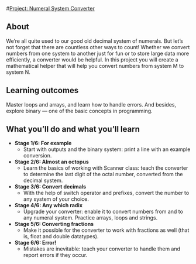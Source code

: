 #[Project: Numeral System Converter](https://hyperskill.org/projects/41)

## About
We’re all quite used to our good old decimal system of numerals. But let’s not forget that there are countless other ways to count! Whether we convert numbers from one system to another just for fun or to store large data more efficiently, a converter would be helpful. In this project you will create a mathematical helper that will help you convert numbers from system M to system N.

## Learning outcomes
Master loops and arrays, and learn how to handle errors. And besides, explore binary — one of the basic concepts in programming.

## What you’ll do and what you’ll learn
- **Stage 1/6: For example**
  - Start with outputs and the binary system: print a line with an example conversion.
- **Stage 2/6: Almost an octopus**
  - Learn the basics of working with Scanner class: teach the converter to determine the last digit of the octal number, converted from the decimal system.
- **Stage 3/6: Convert decimals**
  - With the help of switch operator and prefixes, convert the number to any system of your choice.
- **Stage 4/6: Any which radix**
  - Upgrade your converter: enable it to convert numbers from and to any numeral system. Practice arrays, loops and strings.
- **Stage 5/6: Converting fractions**
  - Make it possible for the converter to work with fractions as well (that is, float and double datatypes).
- **Stage 6/6: Error!**
  - Mistakes are inevitable: teach your converter to handle them and report errors if they occur. 
